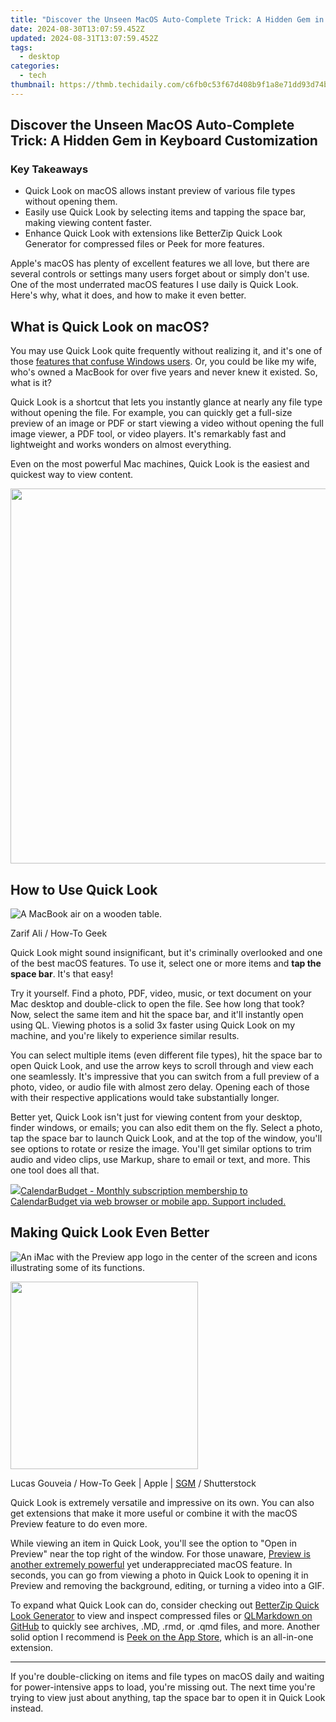 ```yaml
---
title: "Discover the Unseen MacOS Auto-Complete Trick: A Hidden Gem in Keyboard Customization"
date: 2024-08-30T13:07:59.452Z
updated: 2024-08-31T13:07:59.452Z
tags:
  - desktop
categories:
  - tech
thumbnail: https://thmb.techidaily.com/c6fb0c53f67d408b9f1a8e71dd93d74b8d8f511c12090374117c9c8e1782192a.jpg
---
```


## Discover the Unseen MacOS Auto-Complete Trick: A Hidden Gem in Keyboard Customization

### Key Takeaways

* Quick Look on macOS allows instant preview of various file types without opening them.
* Easily use Quick Look by selecting items and tapping the space bar, making viewing content faster.
* Enhance Quick Look with extensions like BetterZip Quick Look Generator for compressed files or Peek for more features.

 Apple's macOS has plenty of excellent features we all love, but there are several controls or settings many users forget about or simply don't use. One of the most underrated macOS features I use daily is Quick Look. Here's why, what it does, and how to make it even better.

##  What is Quick Look on macOS?

 You may use Quick Look quite frequently without realizing it, and it's one of those [features that confuse Windows users](https://voice-adjusting.techidaily.com/disable-incoming-audio-cues-and-import-fresh-audiovisual-components-via-windows-moviemaker-software/). Or, you could be like my wife, who's owned a MacBook for over five years and never knew it existed. So, what is it?

 Quick Look is a shortcut that lets you instantly glance at nearly any file type without opening the file. For example, you can quickly get a full-size preview of an image or PDF or start viewing a video without opening the full image viewer, a PDF tool, or video players. It's remarkably fast and lightweight and works wonders on almost everything.

 Even on the most powerful Mac machines, Quick Look is the easiest and quickest way to view content.

<!-- affiliate ads begin -->
<a href="https://unicoeye.pxf.io/c/5597632/2084399/18498" target="_top" id="2084399"><img src="//a.impactradius-go.com/display-ad/18498-2084399" border="0" alt="" width="1125" height="600"/></a><img height="0" width="0" src="https://imp.pxf.io/i/5597632/2084399/18498" style="position:absolute;visibility:hidden;" border="0" />
<!-- affiliate ads end -->
##  How to Use Quick Look

![A MacBook air on a wooden table.](https://static1.howtogeekimages.com/wordpress/wp-content/uploads/2024/04/a-macbook-air-under-a-wooden-table.jpg) 

<!-- affiliate ads begin -->

<!-- affiliate ads end -->
Zarif Ali / How-To Geek

 Quick Look might sound insignificant, but it's criminally overlooked and one of the best macOS features. To use it, select one or more items and **tap the space bar**. It's that easy!

 Try it yourself. Find a photo, PDF, video, music, or text document on your Mac desktop and double-click to open the file. See how long that took? Now, select the same item and hit the space bar, and it'll instantly open using QL. Viewing photos is a solid 3x faster using Quick Look on my machine, and you're likely to experience similar results.

 You can select multiple items (even different file types), hit the space bar to open Quick Look, and use the arrow keys to scroll through and view each one seamlessly. It's impressive that you can switch from a full preview of a photo, video, or audio file with almost zero delay. Opening each of those with their respective applications would take substantially longer.

 Better yet, Quick Look isn't just for viewing content from your desktop, finder windows, or emails; you can also edit them on the fly. Select a photo, tap the space bar to launch Quick Look, and at the top of the window, you'll see options to rotate or resize the image. You'll get similar options to trim audio and video clips, use Markup, share to email or text, and more. This one tool does all that.

<!-- affiliate ads begin -->
<a href="https://secure.2checkout.com/order/checkout.php?PRODS=37701530&QTY=1&AFFILIATE=108875&CART=1"><img src="https://secure.avangate.com/images/merchant/6fe0c81e3f9438db11ebbfba6c5ce460/products/copy_cbLogo_with_text_blue.png" border="0">CalendarBudget - Monthly subscription membership to CalendarBudget via web browser or mobile app. Support included. </a>
<!-- affiliate ads end -->
##  Making Quick Look Even Better

![An iMac with the Preview app logo in the center of the screen and icons illustrating some of its functions.](https://static1.howtogeekimages.com/wordpress/wp-content/uploads/2024/04/an-imac-with-the-preview-app-logo-in-the-center-of-the-screen-and-icons-illustrating-some-of-its-functions.jpg) 

<!-- affiliate ads begin -->
<a href="https://natural-cycles.sjv.io/c/5597632/2072199/17885" target="_top" id="2072199"><img src="//a.impactradius-go.com/display-ad/17885-2072199" border="0" alt="" width="300" height="300"/></a><img height="0" width="0" src="https://imp.pxf.io/i/5597632/2072199/17885" style="position:absolute;visibility:hidden;" border="0" />
<!-- affiliate ads end -->
Lucas Gouveia / How-To Geek | Apple | [SGM](https://www.shutterstock.com/image-photo/london-september-17-apple-imac-new-218552500) / Shutterstock

 Quick Look is extremely versatile and impressive on its own. You can also get extensions that make it more useful or combine it with the macOS Preview feature to do even more.

 While viewing an item in Quick Look, you'll see the option to "Open in Preview" near the top right of the window. For those unaware, [Preview is another extremely powerful](https://some-skills.techidaily.com/2024-approved-the-pathway-to-free-final-cut-pro/) yet underappreciated macOS feature. In seconds, you can go from viewing a photo in Quick Look to opening it in Preview and removing the background, editing, or turning a video into a GIF.

 To expand what Quick Look can do, consider checking out [BetterZip Quick Look Generator](https://macitbetter.com/BetterZip-Quick-Look-Generator/) to view and inspect compressed files or [QLMarkdown on GitHub](https://github.com/sbarex/QLMarkdown) to quickly see archives, .MD, .rmd, or .qmd files, and more. Another solid option I recommend is [Peek on the App Store](https://apps.apple.com/us/app/peek-a-quick-look-extension/id1554235898?mt=12), which is an all-in-one extension.

---

 If you're double-clicking on items and file types on macOS daily and waiting for power-intensive apps to load, you're missing out. The next time you're trying to view just about anything, tap the space bar to open it in Quick Look instead.

<ins class="adsbygoogle"
     style="display:block"
     data-ad-format="autorelaxed"
     data-ad-client="ca-pub-7571918770474297"
     data-ad-slot="1223367746"></ins>



<ins class="adsbygoogle"
     style="display:block"
     data-ad-client="ca-pub-7571918770474297"
     data-ad-slot="8358498916"
     data-ad-format="auto"
     data-full-width-responsive="true"></ins>


